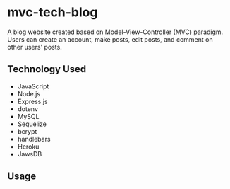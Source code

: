 # mvc-tech-blog

A blog website created based on Model-View-Controller (MVC) paradigm. Users can create an account, make posts, edit posts, and comment on other users' posts.

## Technology Used

- JavaScript 
- Node.js
- Express.js
- dotenv
- MySQL
- Sequelize 
- bcrypt
- handlebars 
- Heroku 
- JawsDB 

## Usage 